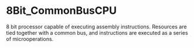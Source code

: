 # 8Bit_CommonBusCPU
8 bit processor capable of executing assembly instructions. Resources are tied together with a common bus, and instructions are executed as a series of microoperations. 
